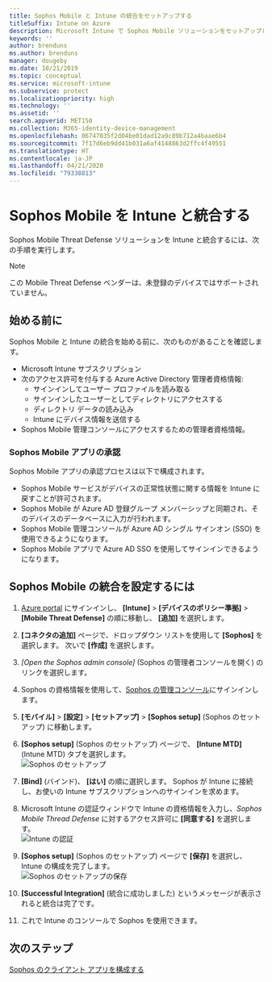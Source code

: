 ```yaml
---
title: Sophos Mobile と Intune の統合をセットアップする
titleSuffix: Intune on Azure
description: Microsoft Intune で Sophos Mobile ソリューションをセットアップし、モバイル デバイスから会社のリソースへのアクセスを制御する方法。
keywords: ''
author: brenduns
ms.author: brenduns
manager: dougeby
ms.date: 10/21/2019
ms.topic: conceptual
ms.service: microsoft-intune
ms.subservice: protect
ms.localizationpriority: high
ms.technology: ''
ms.assetid: ''
search.appverid: MET150
ms.collection: M365-identity-device-management
ms.openlocfilehash: 06747035f2d04be01dad12a9c89b712a4baae6b4
ms.sourcegitcommit: 7f17d6eb9dd41b031a6af4148863d2ffc4f49551
ms.translationtype: HT
ms.contentlocale: ja-JP
ms.lasthandoff: 04/21/2020
ms.locfileid: "79338813"
---
```

# <a name="integrate-sophos-mobile-with-intune"></a>Sophos Mobile を Intune と統合する  

Sophos Mobile Threat Defense ソリューションを Intune と統合するには、次の手順を実行します。  

> [!NOTE]
> この Mobile Threat Defense ベンダーは、未登録のデバイスではサポートされていません。

## <a name="before-you-begin"></a>始める前に  

Sophos Mobile と Intune の統合を始める前に、次のものがあることを確認します。  
- Microsoft Intune サブスクリプション  
- 次のアクセス許可を付与する Azure Active Directory 管理者資格情報:  
  - サインインしてユーザー プロファイルを読み取る  
  - サインインしたユーザーとしてディレクトリにアクセスする  
  - ディレクトリ データの読み込み  
  - Intune にデバイス情報を送信する  
- Sophos Mobile 管理コンソールにアクセスするための管理者資格情報。  


### <a name="sophos-mobile-app-authorization"></a>Sophos Mobile アプリの承認  
  
Sophos Mobile アプリの承認プロセスは以下で構成されます。  
- Sophos Mobile サービスがデバイスの正常性状態に関する情報を Intune に戻すことが許可されます。  
- Sophos Mobile が Azure AD 登録グループ メンバーシップと同期され、そのデバイスのデータベースに入力が行われます。  
- Sophos Mobile 管理コンソールが Azure AD シングル サインオン (SSO) を使用できるようになります。  
- Sophos Mobile アプリで Azure AD SSO を使用してサインインできるようになります。  


## <a name="to-set-up-sophos-mobile-integration"></a>Sophos Mobile の統合を設定するには  

1. [Azure portal]( https://portal.azure.com/) にサインインし、 **[Intune]**  >  **[デバイスのポリシー準拠]**  >  **[Mobile Threat Defense]** の順に移動し、 **[追加]** を選択します。  
2. **[コネクタの追加]** ページで、ドロップダウン リストを使用して **[Sophos]** を選択します。 次いで **[作成]** を選択します。  
3. *[Open the Sophos admin console]* \(Sophos の管理者コンソールを開く\) のリンクを選択します。  
4. Sophos の資格情報を使用して、[Sophos の管理コンソール](https://central.sophos.com/)にサインインします。  
5. **[モバイル]**  >  **[設定]**  >  **[セットアップ]**  >  **[Sophos setup]** \(Sophos のセットアップ\) に移動します。  
6. **[Sophos setup]** \(Sophos のセットアップ\) ページで、 **[Intune MTD]** \(Intune MTD\) タブを選択します。  
   ![Sophos のセットアップ](./media/sophos-mtd-connector-integration/sophos-setup.png) 
 
7. **[Bind]** \(バインド\)、 **[はい]** の順に選択します。 Sophos が Intune に接続し、お使いの Intune サブスクリプションへのサインインを求めます。 
8. Microsoft Intune の認証ウィンドウで Intune の資格情報を入力し、*Sophos Mobile Thread Defense* に対するアクセス許可に **[同意する]** を選択します。  
   ![Intune の認証](./media/sophos-mtd-connector-integration/intune-authentication.png)

9. **[Sophos setup]** \(Sophos のセットアップ\) ページで **[保存]** を選択し、Intune の構成を完了します。  
   ![Sophos のセットアップの保存](./media/sophos-mtd-connector-integration/save-sophos-configuration.png)  

1. **[Successful Integration]** (統合に成功しました) というメッセージが表示されると統合は完了です。  
1. これで Intune のコンソールで Sophos を使用できます。  


## <a name="next-steps"></a>次のステップ  
[Sophos のクライアント アプリを構成する](mtd-apps-ios-app-configuration-policy-add-assign.md)
